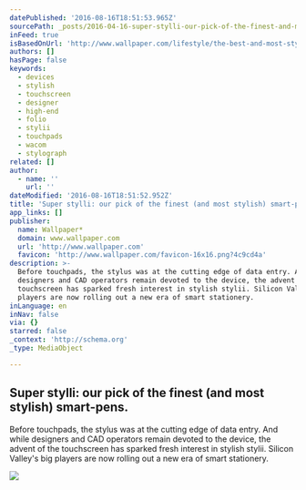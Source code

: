 ```yaml
---
datePublished: '2016-08-16T18:51:53.965Z'
sourcePath: _posts/2016-04-16-super-stylli-our-pick-of-the-finest-and-most-stylish-smar.md
inFeed: true
isBasedOnUrl: 'http://www.wallpaper.com/lifestyle/the-best-and-most-stylish-computer-pens'
authors: []
hasPage: false
keywords:
  - devices
  - stylish
  - touchscreen
  - designer
  - high-end
  - folio
  - stylii
  - touchpads
  - wacom
  - stylograph
related: []
author:
  - name: ''
    url: ''
dateModified: '2016-08-16T18:51:52.952Z'
title: 'Super stylli: our pick of the finest (and most stylish) smart-pens.'
app_links: []
publisher:
  name: Wallpaper*
  domain: www.wallpaper.com
  url: 'http://www.wallpaper.com'
  favicon: 'http://www.wallpaper.com/favicon-16x16.png?4c9cd4a'
description: >-
  Before touchpads, the stylus was at the cutting edge of data entry. And while
  designers and CAD operators remain devoted to the device, the advent of the
  touchscreen has sparked fresh interest in stylish stylii. Silicon Valley's big
  players are now rolling out a new era of smart stationery.
inLanguage: en
inNav: false
via: {}
starred: false
_context: 'http://schema.org'
_type: MediaObject

---
```

<article style=""><h1>Super stylli: our pick of the finest (and most stylish) smart-pens.</h1><p>Before touchpads, the stylus was at the cutting edge of data entry. And while designers and CAD operators remain devoted to the device, the advent of the touchscreen has sparked fresh interest in stylish stylii. Silicon Valley's big players are now rolling out a new era of smart stationery.</p><img src="https://s3-us-west-2.amazonaws.com/the-grid-img/p/5e8ee90cdb71d0172520dfe163b9d60343600194.jpg" /></article>